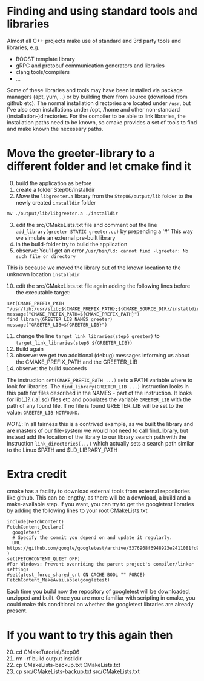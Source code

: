 # Finding and using standard tools and libraries
Almost all C++ projects make use of standard and 3rd party tools and libraries, e.g.
- BOOST template library
- gRPC and protobuf communication generators and libraries
- clang tools/compilers
- ...

Some of these libraries and tools may have been installed via package managers (apt, yum, ..) or
by building them from source (download from github etc).
The normal installation directories are located under `/usr`, but I've also seen installations
under /opt, /home and other non-standard (installation-)directories.
For the compiler to be able to link libraries, the installation paths need to be known, so cmake
provides a set of tools to find and make known the necessary paths.

# Move the greeter-library to a different folder and let cmake find it

00) build the application as before
01) create a folder Step06/installdir
02) *Move* the `libgreeter.a` library from the `Step06/output/lib` folder to the newly created `installdir` folder
```
mv ./output/lib/libgreeter.a ./installdir
```
03) edit the src/CMakeLists.txt file and comment out the line `add_library(greeter STATIC greeter.cc)` by prepending a '#'
    This way we simulate an external pre-built library
04) in the build-folder try to build the application
05) observe: You'll get an error `/usr/bin/ld: cannot find -lgreeter: No such file or directory`

This is because we moved the library out of the known location to the unknown location `installdir`

10) edit the src/CMakeLists.txt file again adding the following lines before the executable target:
```
set(CMAKE_PREFIX_PATH "/usr/lib;/usr/slib;${CMAKE_PREFIX_PATH};${CMAKE_SOURCE_DIR}/installdir")
message("CMAKE_PREFIX_PATH=${CMAKE_PREFIX_PATH}")
find_library(GREETER_LIB NAMES greeter)
message("GREETER_LIB=${GREETER_LIB}")
```
11) change the line `target_link_libraries(step6 greeter)` to
                    `target_link_libraries(step6 ${GREETER_LIB})`
12) Build again
13) observe: we get two additional (debug) messages informing us about the CMAKE_PREFIX_PATH and 
             the GREETER_LIB
14) observe: the build succeeds

The instruction `set(CMAKE_PREFIX_PATH ...)` sets a PATH variable where to look for libraries.
The `find_library(GREETER_LIB ...)` instruction looks in this path for files described in the NAMES -
part of the instruction. It looks for lib<name>(_<version>)?.(.a|.so) files etc and populates the variable
`GREETER_LIB` with the path of any found file. If no file is found GREETER_LIB will be set to the value:
`GREETER_LIB-NOTFOUND`.

_NOTE_: In all fairness this is a contrived example, as we built the library and are masters of our file-system
        we would not need to call find_library, but instead add the location of the library to our library
        search path with the instruction `link_directories(...)` which actually sets a search path similar to
        the Linux $PATH and $LD_LIBRARY_PATH

# Extra credit
cmake has a facility to download external tools from external repositories like github.
This can be lengthy, as there will be a download, a build and a make-available step.
If you want, you can try to get the googletest libraries by adding the following lines
to your root CMakeLists.txt

```
include(FetchContent)
FetchContent_Declare(
  googletest
  # Specify the commit you depend on and update it regularly.
  URL https://github.com/google/googletest/archive/5376968f6948923e2411081fd9372e71a59d8e77.zip
)
set(FETCHCONTENT_QUIET OFF)
#For Windows: Prevent overriding the parent project's compiler/linker settings
#set(gtest_force_shared_crt ON CACHE BOOL "" FORCE)
FetchContent_MakeAvailable(googletest)
```
Each time you build now the repository of googletest will be downloaded, unzipped and built.
Once you are more familiar with scripting in cmake, you could make this conditional on whether
the googletest libraries are already present.


# If you want to try this again then
20) cd CMakeTutorial/Step06
21) rm -rf build output instlldir
22) cp CMakeLists-backup.txt CMakeLists.txt
23) cp src/CMakeLists-backup.txt src/CMakeLists.txt

